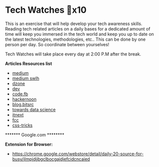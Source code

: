 # Tech Watches 🔑x10

This is an exercise that will help develop your tech awareness skills.
Reading tech related articles on a daily bases for a dedicated amount of time will keep you immersed in the tech world and keep you up to date on the latest technologies, methodologies, etc..
This can be done by one person per day. So coordinate between yourselves!

Tech Watches will take place every day at 2:00 P.M after the break.

**Articles Resources list**

* [medium](https://medium.com/)
* [medium swlh](https://medium.com/swlh)
* [dzone](https://dzone.com/)
* [dev](https://dev.to/)
* [code.fb](https://code.fb.com/)
* [hackernoon](https://hackernoon.com/)
* [blog.bitsrc](https://blog.bitsrc.io/)
* [towards data science](https://towardsdatascience.com/)
* [itnext](https://itnext.io/)
* [fcc](https://medium.freecodecamp.org/)
* [css-tricks](https://css-tricks.com/)

******* Google.com ********

**Extension for Browser:**

* https://chrome.google.com/webstore/detail/daily-20-source-for-busy/jlmpjdjjbgclbocgajdjefcidcncaied
